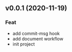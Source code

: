 
<a name="v0.0.1"></a>
## v0.0.1 (2020-11-19)

### Feat

* add commit-msg hook
* add document workflow
* init project

